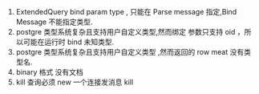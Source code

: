 1. ExtendedQuery bind param type , 只能在 Parse message 指定,Bind Message 不能指定类型.
2. postgre 类型系统复杂且支持用户自定义类型,然而绑定 参数只支持 oid ，所以可能在运行时 bind 未知类型.
3. postgre 类型系统复杂且支持用户自定义类型 ,然而返回的 row meat 没有类型名.
4. binary 格式 没有文档
5. kill 查询必须 new 一个连接发消息 kill

